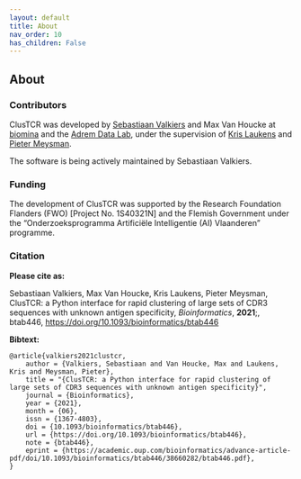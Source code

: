 ```yaml
---
layout: default
title: About
nav_order: 10
has_children: False
---
```


## About

### Contributors

ClusTCR was developed by [Sebastiaan Valkiers](https://www.uantwerpen.be/nl/personeel/sebastiaan-valkiers_21954/) and Max Van Houcke at [biomina](https://www.biomina.be/) and the [Adrem Data Lab](https://www.uantwerpen.be/en/research-groups/adrem-data-lab/), under the supervision of [Kris Laukens](https://www.uantwerpen.be/nl/personeel/kris-laukens/) and [Pieter Meysman](https://www.uantwerpen.be/nl/personeel/pieter-meysman/).

The software is being actively maintained by Sebastiaan Valkiers.

### Funding

The development of ClusTCR was supported by the Research Foundation Flanders (FWO) [Project No. 1S40321N] and the Flemish Government under the “Onderzoeksprogramma Artificiële Intelligentie (AI) Vlaanderen” programme.

### Citation

**Please cite as:**

Sebastiaan Valkiers, Max Van Houcke, Kris Laukens, Pieter Meysman,  ClusTCR: a Python interface for rapid clustering of large sets of CDR3   sequences with unknown antigen specificity, *Bioinformatics*, **2021**;, btab446, https://doi.org/10.1093/bioinformatics/btab446

**Bibtext:**

```
@article{valkiers2021clustcr,
    author = {Valkiers, Sebastiaan and Van Houcke, Max and Laukens, Kris and Meysman, Pieter},
    title = "{ClusTCR: a Python interface for rapid clustering of large sets of CDR3 sequences with unknown antigen specificity}",
    journal = {Bioinformatics},
    year = {2021},
    month = {06},
    issn = {1367-4803},
    doi = {10.1093/bioinformatics/btab446},
    url = {https://doi.org/10.1093/bioinformatics/btab446},
    note = {btab446},
    eprint = {https://academic.oup.com/bioinformatics/advance-article-pdf/doi/10.1093/bioinformatics/btab446/38660282/btab446.pdf},
}
```